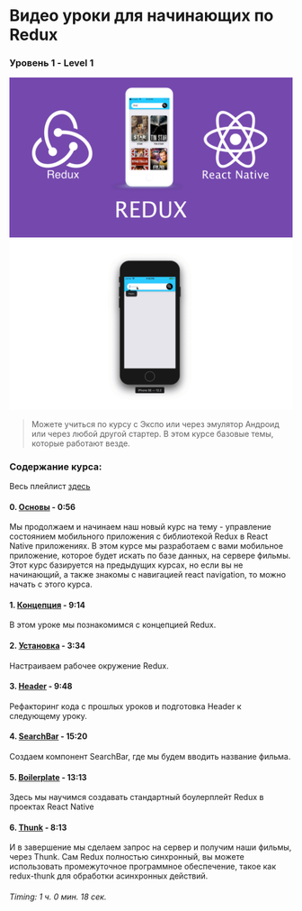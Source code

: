 #  Bидео уроки для начинающих по Redux 
### Уровень 1 - Level 1 

<img src="./cover.png">
<img src="./redux.gif" >

> Можете учиться по курсу с Экспо или через эмулятор Андроид или через любой другой стартер. В этом курсе базовые темы, которые работают везде.

### Содержание курса:

Весь плейлист [здесь](https://www.youtube.com/watch?v=KaKiJrVCUrw&list=PLth6QPteH5gvf2huwtOdiuoDH-5vdFSuz)

#### 0. [Основы](https://youtu.be/KaKiJrVCUrw) - 0:56
Мы продолжаем и начинаем наш новый курс на тему - управление состоянием мобильного приложения с библиотекой Redux в React Native приложениях. В этом курсе мы разработаем с вами мобильное приложение, которое будет искать по базе данных, на сервере фильмы. Этот курс базируется на предыдущих курсах, но если вы не начинающий, а также знакомы с навигацией react navigation, то можно начать с этого курса.

#### 1. [Концепция](https://youtu.be/3iNnqtmEgtg) - 9:14
В этом уроке мы познакомимся с концепцией Redux.

#### 2. [Установка](https://youtu.be/xTjsEphn7Pg) - 3:34
Настраиваем рабочее окружение Redux.

#### 3. [Header](https://youtu.be/ycNdEtBMooA) - 9:48
Рефакторинг кода с прошлых уроков и подготовка Header к следующему уроку.

#### 4. [SearchBar](https://youtu.be/jkKukSinD2I) - 15:20
Создаем компонент SearchBar, где мы будем вводить название фильма.

#### 5. [Boilerplate](https://youtu.be/qXfb62ik0_k) - 13:13
Здесь мы научимся создавать стандартный боулерплейт Redux в проектах React Native

#### 6. [Thunk](https://youtu.be/-eE3ySQIV80) - 8:13
И в завершение мы сделаем запрос на сервер и получим наши фильмы, через Thunk. Сам Redux полностью синхронный, вы можете использовать промежуточное программное обеспечение, такое как redux-thunk для обработки асинхронных действий.


###### Timing:  1 ч. 0 мин. 18 сек.

